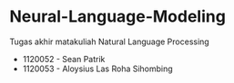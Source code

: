# Neural-Language-Modeling
Tugas akhir matakuliah Natural Language Processing
- 1120052 - Sean Patrik
- 1120053 - Aloysius Las Roha Sihombing
